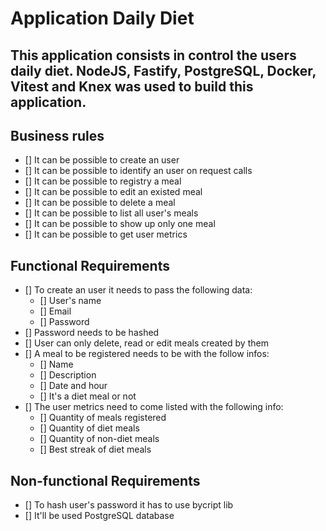 # Application Daily Diet

## This application consists in control the users daily diet. NodeJS, Fastify, PostgreSQL, Docker, Vitest and Knex was used to build this application.

## Business rules

- [] It can be possible to create an user
- [] It can be possible to identify an user on request calls
- [] It can be possible to registry a meal
- [] It can be possible to edit an existed meal
- [] It can be possible to delete a meal
- [] It can be possible to list all user's meals
- [] It can be possible to show up only one meal
- [] It can be possible to get user metrics

## Functional Requirements

- [] To create an user it needs to pass the following data:
  - [] User's name
  - [] Email
  - [] Password
- [] Password needs to be hashed
- [] User can only delete, read or edit meals created by them
- [] A meal to be registered needs to be with the follow infos:
  - [] Name
  - [] Description
  - [] Date and hour
  - [] It's a diet meal or not
- [] The user metrics need to come listed with the following info:
  - [] Quantity of meals registered
  - [] Quantity of diet meals
  - [] Quantity of non-diet meals
  - [] Best streak of diet meals

## Non-functional Requirements

- [] To hash user's password it has to use bycript lib
- [] It'll be used PostgreSQL database
